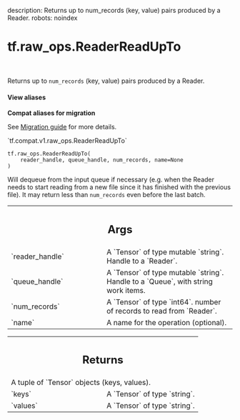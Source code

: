 description: Returns up to num_records (key, value) pairs produced by a Reader.
robots: noindex

# tf.raw_ops.ReaderReadUpTo

<!-- Insert buttons and diff -->

<table class="tfo-notebook-buttons tfo-api nocontent" align="left">

</table>



Returns up to `num_records` (key, value) pairs produced by a Reader.


<section class="expandable">
  <h4 class="showalways">View aliases</h4>
  <p>
<b>Compat aliases for migration</b>
<p>See
<a href="https://www.tensorflow.org/guide/migrate">Migration guide</a> for
more details.</p>
<p>`tf.compat.v1.raw_ops.ReaderReadUpTo`</p>
</p>
</section>

<pre class="devsite-click-to-copy prettyprint lang-py tfo-signature-link">
<code>tf.raw_ops.ReaderReadUpTo(
    reader_handle, queue_handle, num_records, name=None
)
</code></pre>



<!-- Placeholder for "Used in" -->

Will dequeue from the input queue if necessary (e.g. when the
Reader needs to start reading from a new file since it has finished
with the previous file).
It may return less than `num_records` even before the last batch.

<!-- Tabular view -->
 <table class="responsive fixed orange">
<colgroup><col width="214px"><col></colgroup>
<tr><th colspan="2"><h2 class="add-link">Args</h2></th></tr>

<tr>
<td>
`reader_handle`<a id="reader_handle"></a>
</td>
<td>
A `Tensor` of type mutable `string`. Handle to a `Reader`.
</td>
</tr><tr>
<td>
`queue_handle`<a id="queue_handle"></a>
</td>
<td>
A `Tensor` of type mutable `string`.
Handle to a `Queue`, with string work items.
</td>
</tr><tr>
<td>
`num_records`<a id="num_records"></a>
</td>
<td>
A `Tensor` of type `int64`.
number of records to read from `Reader`.
</td>
</tr><tr>
<td>
`name`<a id="name"></a>
</td>
<td>
A name for the operation (optional).
</td>
</tr>
</table>



<!-- Tabular view -->
 <table class="responsive fixed orange">
<colgroup><col width="214px"><col></colgroup>
<tr><th colspan="2"><h2 class="add-link">Returns</h2></th></tr>
<tr class="alt">
<td colspan="2">
A tuple of `Tensor` objects (keys, values).
</td>
</tr>
<tr>
<td>
`keys`<a id="keys"></a>
</td>
<td>
A `Tensor` of type `string`.
</td>
</tr><tr>
<td>
`values`<a id="values"></a>
</td>
<td>
A `Tensor` of type `string`.
</td>
</tr>
</table>

